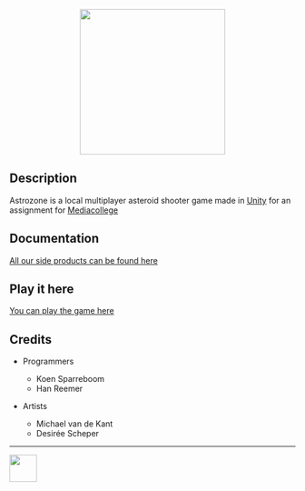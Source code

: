 <p align="center"><img src="https://i.imgur.com/e1SuDEd.png" width="256"></p>

## Description

Astrozone is a local multiplayer asteroid shooter game made in <a href="https://unity3d.com/" target="_blank">Unity</a> for an assignment for <a href="https://ma-web.nl/" target="_blank">Mediacollege</a>

## Documentation

<a href="http://22084.hosts.ma-cloud.nl/bewijzenmap/p1.4/idp/producten/" target="_blank">All our side products can be found here</a>

## Play it here

<a href="http://22084.hosts.ma-cloud.nl/bewijzenmap/p1.4/idp/expanding-space/" target="_blank">You can play the game here</a>

## Credits

* Programmers
  * Koen Sparreboom
  * Han Reemer

* Artists
  * Michael van de Kant
  * Desirée Scheper

---

<img src="https://www.ma-web.nl/static/vector/Logo_blok.svg" width="48">
